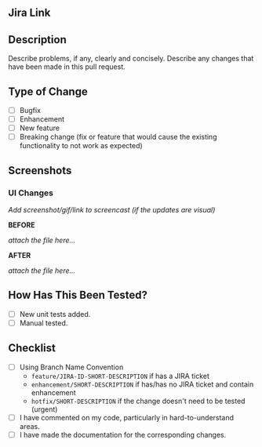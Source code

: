 ## Jira Link

## Description

Describe problems, if any, clearly and concisely.
Describe any changes that have been made in this pull request.

## Type of Change

- [ ] Bugfix
- [ ] Enhancement
- [ ] New feature
- [ ] Breaking change (fix or feature that would cause the existing functionality to not work as expected)

## Screenshots

### UI Changes

_Add screenshot/gif/link to screencast (if the updates are visual)_

**BEFORE**

_attach the file here..._

**AFTER**

_attach the file here..._

## How Has This Been Tested?

- [ ] New unit tests added.
- [ ] Manual tested.

## Checklist

- [ ] Using Branch Name Convention
  - `feature/JIRA-ID-SHORT-DESCRIPTION` if has a JIRA ticket
  - `enhancement/SHORT-DESCRIPTION` if has/has no JIRA ticket and contain enhancement
  - `hotfix/SHORT-DESCRIPTION` if the change doesn't need to be tested (urgent)
- [ ] I have commented on my code, particularly in hard-to-understand areas.
- [ ] I have made the documentation for the corresponding changes.
